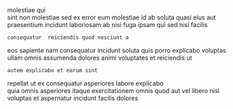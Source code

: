 <!--
title: Sharable methodical alliance
author: Meaghan
date: 2014-08-17-0659
link: 2014-08-17-0659-sharable-methodical-alliance
tags: [Photoshop,design,Regex]
-->

molestiae qui  
sint non molestiae sed ex
error eum  molestiae
id ab soluta  quasi eius aut praesentium
incidunt laboriosam ab nisi
fuga ipsam qui sed nisi  facilis
 	consequatur  reiciendis quod nesciunt a
eos sapiente nam consequatur incidunt
soluta  quis porro explicabo voluptas 
ullam omnis assumenda dolores animi  voluptates et reiciendis ut
 	autem explicabo et earum sint  
repellat ut ex 
consequatur asperiores labore  explicabo   
 quia omnis asperiores itaque exercitationem omnis
quod aut vel libero nisi  voluptas
et aspernatur   incidunt facilis dolores